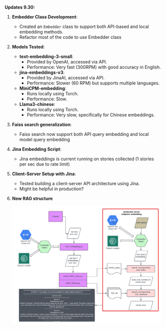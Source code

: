**Updates 9.30:**

1. **Embedder Class Development**:
   - Created an `Embedder` class to support both API-based and local embedding methods.
   - Refactor most of the code to use Embedder class

2. **Models Tested**:
   - **text-embedding-3-small**: 
     - Provided by OpenAI, accessed via API.
     - Performance: Very fast (300RPM) with good accuracy in English.
   - **jina-embeddings-v3**: 
     - Provided by JinaAI, accessed via API.
     - Performance: Slower (60 RPM) but supports multiple languages.
   - **MiniCPM-embedding**:
     - Runs locally using Torch.
     - Performance: Slow.
   - **Llama3-chinese**:
     - Runs locally using Torch.
     - Performance: Very slow, specifically for Chinese embeddings.

3. **Faiss search generalization**:
   - Faiss search now support both API query embedding and local model query embedding

5. **Jina Embedding Script**:
   - Jina embeddings is current running on stories collected (1 stories per sec due to rate limit)

6. **Client-Server Setup with Jina**:
   - Tested building a client-server API architecture using Jina.
   - Might be helpful in production?
7. **New RAG structure**
   
   ![RAG Structure](FAISS_embedding_search.png)
